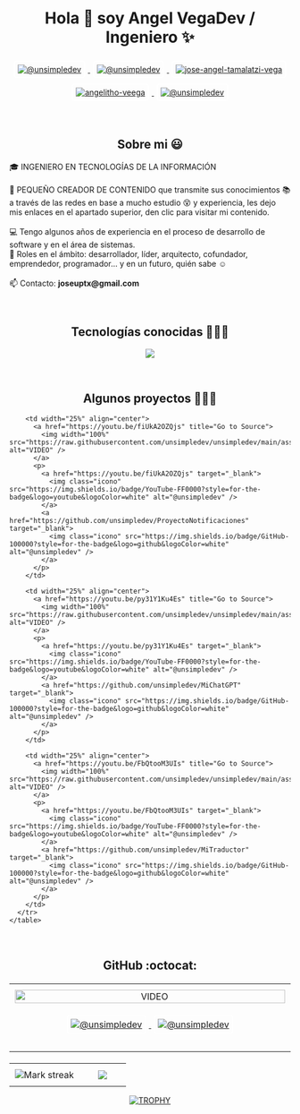 <!DOCTYPE html>
<html lang="es">
<head>
  <meta charset="UTF-8">
  <meta name="viewport" content="width=device-width, initial-scale=1.0">
  <title>Angel VegaDev / Ingeniero</title>
  <style>
    .icono {
      border: 2px solid white;  /* Borde blanco */
      margin: 5px;              /* Separación entre los iconos */
      padding: 5px;             /* Relleno adicional (si lo deseas) */
      border-radius: 5px;       /* Bordes redondeados (opcional) */
    }
    table {
      width: 100%;
      margin-top: 20px;
    }
    table td {
      padding: 10px;
    }
    h1, h2 {
      text-align: center;
    }
  </style>
</head>
<body>
  <h1>Hola 👋 soy Angel VegaDev / Ingeniero ✨</h1>

  <p align="center">
    <a href="https://www.youtube.com/results?search_query=vega+adventure" target="_blank">
      <img class="icono" src="https://img.shields.io/badge/YouTube-FF0000?style=for-the-badge&logo=youtube&logoColor=white" alt="@unsimpledev" />
    </a>
    <a href="https://www.tiktok.com/@vegaadventures" target="_blank">
      <img class="icono" src="https://img.shields.io/badge/TikTok-000000?style=for-the-badge&logo=tiktok&logoColor=white" alt="@unsimpledev" />
    </a>
    <a href="https://www.linkedin.com/in/jose-angel-tamalatzi-vega/" target="_blank">
      <img class="icono" src="https://img.shields.io/badge/LinkedIn-0077B5?style=for-the-badge&logo=linkedin&logoColor=white" alt="jose-angel-tamalatzi-vega" />
    </a>
    <a href="https://www.facebook.com/angelitho.veega/" target="_blank">
      <img class="icono" src="https://img.shields.io/badge/Facebook-1877F2?style=for-the-badge&logo=facebook&logoColor=white" alt="angelitho-veega" />
    </a>
    <a href="mailto:unsimpledev@gmail.com" target="_blank">
      <img class="icono" src="https://img.shields.io/badge/Gmail-D14836?style=for-the-badge&logo=gmail&logoColor=white" alt="@unsimpledev" />
    </a>
  </p>

  <br>

  <h2>Sobre mi 😃</h2>
  <p>
    🎓 INGENIERO EN TECNOLOGÍAS DE LA INFORMACIÓN<br><br>
    🎥 PEQUEÑO CREADOR DE CONTENIDO que transmite sus conocimientos 📚 a través de las redes en base a mucho estudio 😵 y experiencia, les dejo mis enlaces en el apartado superior, den clic para visitar mi contenido.<br><br>
    💻 Tengo algunos años de experiencia en el proceso de desarrollo de software y en el área de sistemas.<br>
    📝 Roles en el ámbito: desarrollador, líder, arquitecto, cofundador, emprendedor, programador... y en un futuro, quién sabe ☺️<br><br>
    📫 Contacto: <strong>joseuptx@gmail.com</strong>
  </p>

  <br>

  <h2>Tecnologías conocidas 👨🏻‍💻</h2>
  <p align="center">
    <a href="https://skillicons.dev">
      <img src="https://skillicons.dev/icons?i=androidstudio,cs,cpp,java,php,flutter,py,dotnet,css,html,js,nodejs,mysql,sqlite,gtk,git,github,docker,eclipse,vscode,bash,linux,ps&perline=12" />
    </a>
  </p>

  <br>

  <div id="proyectos">
    <h2 align="center">Algunos proyectos 👨🏻‍💻</h2>
    <table align="center">
      <tr>
        <td width="25%" align="center">
          <a href="https://youtu.be/rISmdhlhOPM" title="Go to Source">
            <img width="100%" src="https://raw.githubusercontent.com/unsimpledev/unsimpledev/main/assets/smsgateway.webp" alt="VIDEO" />
          </a>
          <p>
            <a href="https://youtu.be/rISmdhlhOPM" target="_blank">
              <img class="icono" src="https://img.shields.io/badge/YouTube-FF0000?style=for-the-badge&logo=youtube&logoColor=white" alt="@unsimpledev" />
            </a>
            <a href="https://github.com/unsimpledev/ProyectoSMSGateway" target="_blank">
              <img class="icono" src="https://img.shields.io/badge/GitHub-100000?style=for-the-badge&logo=github&logoColor=white" alt="@unsimpledev" />
            </a>
          </p>
        </td>

        <td width="25%" align="center">
          <a href="https://youtu.be/fiUkA2OZQjs" title="Go to Source">
            <img width="100%" src="https://raw.githubusercontent.com/unsimpledev/unsimpledev/main/assets/notifandroid.webp" alt="VIDEO" />
          </a>
          <p>
            <a href="https://youtu.be/fiUkA2OZQjs" target="_blank">
              <img class="icono" src="https://img.shields.io/badge/YouTube-FF0000?style=for-the-badge&logo=youtube&logoColor=white" alt="@unsimpledev" />
            </a>
            <a href="https://github.com/unsimpledev/ProyectoNotificaciones" target="_blank">
              <img class="icono" src="https://img.shields.io/badge/GitHub-100000?style=for-the-badge&logo=github&logoColor=white" alt="@unsimpledev" />
            </a>
          </p>
        </td>

        <td width="25%" align="center">
          <a href="https://youtu.be/py31Y1Ku4Es" title="Go to Source">
            <img width="100%" src="https://raw.githubusercontent.com/unsimpledev/unsimpledev/main/assets/chatgptapp.webp" alt="VIDEO" />
          </a>
          <p>
            <a href="https://youtu.be/py31Y1Ku4Es" target="_blank">
              <img class="icono" src="https://img.shields.io/badge/YouTube-FF0000?style=for-the-badge&logo=youtube&logoColor=white" alt="@unsimpledev" />
            </a>
            <a href="https://github.com/unsimpledev/MiChatGPT" target="_blank">
              <img class="icono" src="https://img.shields.io/badge/GitHub-100000?style=for-the-badge&logo=github&logoColor=white" alt="@unsimpledev" />
            </a>
          </p>
        </td>

        <td width="25%" align="center">
          <a href="https://youtu.be/FbQtooM3UIs" title="Go to Source">
            <img width="100%" src="https://raw.githubusercontent.com/unsimpledev/unsimpledev/main/assets/traductorchatgpt.webp" alt="VIDEO" />
          </a>
          <p>
            <a href="https://youtu.be/FbQtooM3UIs" target="_blank">
              <img class="icono" src="https://img.shields.io/badge/YouTube-FF0000?style=for-the-badge&logo=youtube&logoColor=white" alt="@unsimpledev" />
            </a>
            <a href="https://github.com/unsimpledev/MiTraductor" target="_blank">
              <img class="icono" src="https://img.shields.io/badge/GitHub-100000?style=for-the-badge&logo=github&logoColor=white" alt="@unsimpledev" />
            </a>
          </p>
        </td>
      </tr>
    </table>
  </div>

  <br>

  <h2>GitHub :octocat:</h2>
  <p align="center">
    <table align="center">
      <tr>
        <td width="60%" align="center">
          <img src="https://github-readme-streak-stats.herokuapp.com/?user=unsimpledev&theme=dark&hide_border=false" alt="Mark streak" />
        </td>
        <td width="40%" align="center">
          <img src="https://github-readme-stats.anuraghazra1.vercel.app/api/top-langs/?username=unsimpledev&theme=dark&hide_border=false&no-bg=true&no-frame=true&langs_count=10" />
        </td>
      </tr>
    </table>
  </p>

  <div align="center">
    <a href="https://github.com/ryo-ma/github-profile-trophy" title="Go to Source">
      <img src="https://github-profile-trophy.vercel.app/?username=unsimpledev&theme=radical&row=1&column=7&margin-h=15&margin-w=5&no-bg=true" alt="TROPHY" />
    </a>
  </div>
</body>
</html>

